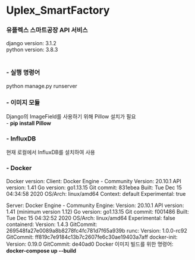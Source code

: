 # Uplex_SmartFactory

<h3> 유플렉스 스마트공장 API 서비스</h3>

django version: 3.1.2 <br>
python version: 3.8.3 <br><br>


<h3> - 실행 명령어 </h3>
python manage.py runserver


<h3> - 이미지 모듈 </h3>
Django의 ImageField를 사용하기 위해 Pillow 설치가 필요 <br>
- <b>pip install Pillow</b> 

<h3> - InfluxDB </h3>
현재 로컬에서 InfluxDB를 설치하여 사용

<h3> - Docker </h3>
Docker version: Client: Docker Engine - Community
 Version:           20.10.1
 API version:       1.41
 Go version:        go1.13.15
 Git commit:        831ebea
 Built:             Tue Dec 15 04:34:58 2020
 OS/Arch:           linux/amd64
 Context:           default
 Experimental:      true

Server: Docker Engine - Community
 Engine:
  Version:          20.10.1
  API version:      1.41 (minimum version 1.12)
  Go version:       go1.13.15
  Git commit:       f001486
  Built:            Tue Dec 15 04:32:52 2020
  OS/Arch:          linux/amd64
  Experimental:     false
 containerd:
  Version:          1.4.3
  GitCommit:        269548fa27e0089a8b8278fc4fc781d7f65a939b
 runc:
  Version:          1.0.0-rc92
  GitCommit:        ff819c7e9184c13b7c2607fe6c30ae19403a7aff
 docker-init:
  Version:          0.19.0
  GitCommit:        de40ad0
Docker 이미지 빌드를 위한 명령어: <b> docker-compose up --build </b>
